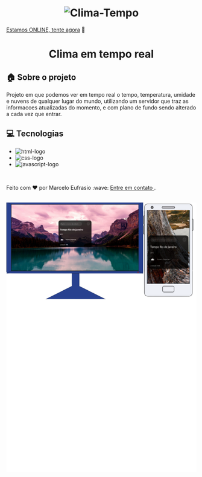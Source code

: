 <h1 align="center">
  <img src="https://play-lh.googleusercontent.com/ve3pM-tgzdJXYdUFu3QDPHwYo4acEtMEjJV5-BorsCDz5F9ggQPnJMv06ztGdkMDQlE" alt="Clima-Tempo" width="250px">
</h1>

[Estamos ONLINE, tente agora](https://marceloeufrasiof.github.io/Clima-em-tempo-real/) :tada:<br>
<h1 align="center"> Clima em tempo real </h1>


## :house: Sobre o projeto

Projeto em que podemos ver em tempo real o tempo, temperatura, umidade e nuvens de qualquer lugar do mundo, utilizando um servidor que traz as informacoes atualizadas do momento, e com plano de fundo sendo alterado a cada vez que entrar.
<br>

## :computer: Tecnologias

- <img src="https://img.shields.io/badge/HTML5-E34F26?style=for-the-badge&logo=html5&logoColor=white" alt="html-logo"/>
- <img src="https://img.shields.io/badge/CSS3-1572B6?style=for-the-badge&logo=css3&logoColor=white" alt="css-logo"/>
- <img src="https://img.shields.io/badge/JavaScript-F7DF1E?style=for-the-badge&logo=javascript&logoColor=black" alt="javascript-logo"/>
<br>
<p>Feito com ♥ por Marcelo Eufrasio :wave: <a href="https://www.linkedin.com/in/marcelo-eufrasio-834034234/"> Entre em contato </a>.</p>
<br>
<img src="https://github.com/marceloeufrasiof/Clima-em-tempo-real/blob/master/Assets/design%20twin.png?raw=true"/>



